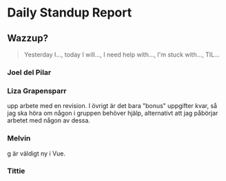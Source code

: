 # Daily Standup Report

## Wazzup?
> Yesterday I…, today I will…, I need help with…, I'm stuck with…, TIL…

### Joel del Pilar  

### Liza Grapensparr
 upp arbete med en revision. I övrigt är det bara "bonus" uppgifter kvar, så jag ska höra om någon i gruppen behöver hjälp, alternativt att jag påbörjar arbetet med någon av dessa.

### Melvin
g är väldigt ny i Vue. 

### Tittie
